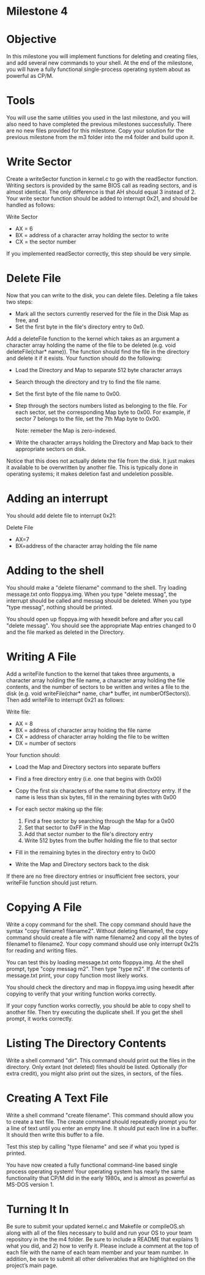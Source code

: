 # Milestone 4

# Objective

In this milestone you will implement functions for deleting and
creating files, and add several new commands to your shell.  At the
end of the milestone, you will have a fully functional single-process
operating system about as powerful as CP/M.


# Tools

You will use the same utilities you used in the last milestone, and
you will also need to have completed the previous milestones
successfully.  There are no new files provided for this milestone.
Copy your solution for the previous milestone from the m3
folder into the m4 folder and build upon it.


# Write Sector

Create a writeSector function in kernel.c to go with
the readSector function.  Writing sectors is provided by the
same BIOS call as reading sectors, and is almost identical.  The only
difference is that AH should equal 3 instead of 2.  Your
write sector function should be added to interrupt 0x21, and
should be handled as follows:


Write Sector
* AX = 6
* BX = address of a character array holding the sector to write
* CX = the sector number

If you implemented readSector correctly, this step should be
very simple.


# Delete File

Now that you can write to the disk, you can delete files.  Deleting a
file takes two steps:

* Mark all the sectors currently reserved for the file in the Disk Map as free, and
* Set the first byte in the file's directory entry to 0x0.


Add a deleteFile function to the kernel which takes as an
argument a character array holding the name of the file to be deleted
(e.g. void deleteFile(char* name)).  The function should find the
file in the directory and delete it if it exists.  Your function
should do the following:


* Load the Directory and Map to separate 512 byte character arrays
* Search through the directory and try to find the file name.
* Set the first byte of the file name to 0x00.
* Step through the sectors numbers listed as belonging to the
  file.  For each sector, set the corresponding Map byte to 0x00.  For
  example, if sector 7 belongs to the file, set the 7th Map byte to
  0x00.

  Note: remeber the Map is zero-indexed.
* Write the character arrays holding the Directory and Map back
  to their appropriate sectors on disk.


Notice that this does not actually delete the file from the disk.  It
just makes it available to be overwritten by another file.  This is
typically done in operating systems; it makes deletion fast and
undeletion possible.

# Adding an interrupt

You should add delete file to interrupt 0x21:


Delete File
* AX=7
* BX=address of the character array holding the file name

# Adding to the shell

You should make a "delete filename" command to the shell.  Try
loading message.txt onto floppya.img.  When you type
"delete messag", the interrupt should be called and
messag should be deleted.  When you type "type
  messag", nothing should be printed.

You should open up floppya.img with hexedit before
and after you call "delete messag".  You should see the
appropriate Map entries changed to 0 and the file marked as deleted in
the Directory.


# Writing A File

Add a writeFile function to the kernel that takes three
arguments, a character array holding the file name, a character array
holding the file contents, and the number of sectors to be written and
writes a file to the disk (e.g. void writeFile(char* name,
  char* buffer, int numberOfSectors)).  Then add writeFile
to interrupt 0x21 as follows:

Write file:
* AX = 8
* BX = address of character array holding the file name
* CX = address of character array holding the file to be written
* DX = number of sectors


Your function should:

* Load the Map and Directory sectors into separate buffers
* Find a free directory entry (i.e. one that begins with 0x00)
* Copy the first six characters of the name to that directory
  entry.  If the name is less than six bytes, fill in the remaining
  bytes with 0x00
* For each sector making up the file:
  
    1. Find a free sector by searching through the Map for a 0x00
    2. Set that sector to 0xFF in the Map
    3. Add that sector number to the file's directory entry
    4. Write 512 bytes from the buffer holding the file to that sector

* Fill in the remaining bytes in the directory entry to 0x00
* Write the Map and Directory sectors back to the disk


If there are no free directory entries or insufficient free sectors,
your writeFile function should just return.

# Copying A File

Write a copy command for the shell.  The copy command should
have the syntax "copy filename1 filename2".  Without
deleting filename1, the copy command should create a file with name
filename2 and copy all the bytes of filename1 to filename2.  Your copy
command should use only interrupt 0x21s for reading and
writing files.

You can test this by loading message.txt onto
floppya.img.  At the shell prompt, type "copy messag
  m2".  Then type "type m2".  If the contents of
message.txt print, your copy function most likely works.

You should check the directory and map in floppya.img using
hexedit after copying to verify that your writing function
works correctly.

If your copy function works correctly, you should be able to copy
shell to another file.  Then try executing the duplicate
shell.  If you get the shell prompt, it works correctly.


# Listing The Directory Contents

Write a shell command "dir".  This command should print out
the files in the directory.  Only extant (not deleted) files should be
listed.  Optionally (for extra credit), you might also print out the
sizes, in sectors, of the files.


# Creating A Text File

Write a shell command "create filename".  This command
should allow you to create a text file.  The create command should
repeatedly prompt you for a line of text until you enter an empty
line.  It should put each line in a buffer.  It should then write this
buffer to a file.

Test this step by calling "type filename" and see if what
you typed is printed.

You have now created a fully functional command-line based single
process operating system!  Your operating system has nearly the same
functionality that CP/M did in the early 1980s, and is almost
as powerful as MS-DOS version 1.

# Turning It In

Be sure to submit your updated kernel.c and Makefile
or compileOS.sh along with all of the files necessary to
build and run your OS to your team repository in the the m4
folder.  Be sure to include a README that explains 1) what
you did, and 2) how to verify it.  Please include a comment at the top
of each file with the name of each team member and your team number.
In addition, be sure to submit all other deliverables that are
highlighted on the project’s main page.
